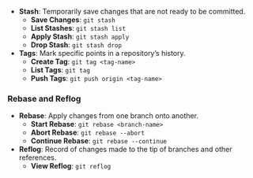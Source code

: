 - **Stash**: Temporarily save changes that are not ready to be committed.
  - **Save Changes**: `git stash`
  - **List Stashes**: `git stash list`
  - **Apply Stash**: `git stash apply`
  - **Drop Stash**: `git stash drop`
- **Tags**: Mark specific points in a repository’s history.
  - **Create Tag**: `git tag <tag-name>`
  - **List Tags**: `git tag`
  - **Push Tags**: `git push origin <tag-name>`

### Rebase and Reflog
- **Rebase**: Apply changes from one branch onto another.
  - **Start Rebase**: `git rebase <branch-name>`
  - **Abort Rebase**: `git rebase --abort`
  - **Continue Rebase**: `git rebase --continue`
- **Reflog**: Record of changes made to the tip of branches and other references.
  - **View Reflog**: `git reflog`